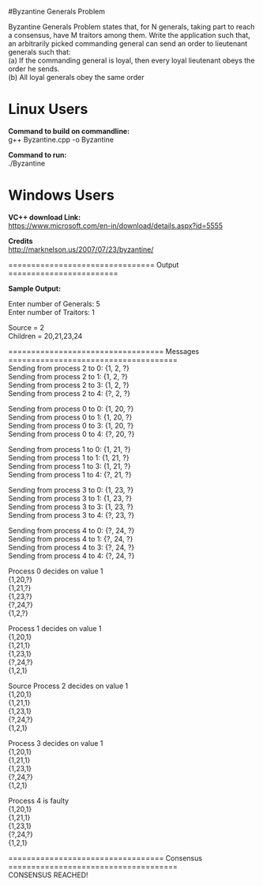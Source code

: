 #Byzantine Generals Problem

Byzantine
Generals Problem states that, for N generals, taking part to reach a consensus, have M traitors
among them. Write the application such that, an arbitrarily picked commanding general can
send an order to lieutenant generals such that:  
(a) If the commanding general is loyal, then every loyal lieutenant obeys the order he sends.  
(b) All loyal generals obey the same order

# Linux Users  
**Command to build on commandline:**  
g++ Byzantine.cpp -o Byzantine  

**Command to run:**  
./Byzantine

# Windows Users

**VC++ download Link:**  
https://www.microsoft.com/en-in/download/details.aspx?id=5555

**Credits**  
http://marknelson.us/2007/07/23/byzantine/

================================ Output ========================  

**Sample Output:**  

Enter number of Generals: 5  
Enter number of Traitors: 1   

Source = 2  
Children = 20,21,23,24  

================================== Messages =====================================  
Sending from process 2 to 0: {1, 2, ?}  
Sending from process 2 to 1: {1, 2, ?}  
Sending from process 2 to 3: {1, 2, ?}  
Sending from process 2 to 4: {?, 2, ?}  

Sending from process 0 to 0: {1, 20, ?}  
Sending from process 0 to 1: {1, 20, ?}  
Sending from process 0 to 3: {1, 20, ?}  
Sending from process 0 to 4: {?, 20, ?}  

Sending from process 1 to 0: {1, 21, ?}  
Sending from process 1 to 1: {1, 21, ?}  
Sending from process 1 to 3: {1, 21, ?}  
Sending from process 1 to 4: {?, 21, ?}  

Sending from process 3 to 0: {1, 23, ?}  
Sending from process 3 to 1: {1, 23, ?}  
Sending from process 3 to 3: {1, 23, ?}  
Sending from process 3 to 4: {?, 23, ?}  

Sending from process 4 to 0: {?, 24, ?}  
Sending from process 4 to 1: {?, 24, ?}  
Sending from process 4 to 3: {?, 24, ?}  
Sending from process 4 to 4: {?, 24, ?}  

Process 0 decides on value 1   
{1,20,?}  
{1,21,?}  
{1,23,?}  
{?,24,?}  
{1,2,?}  

Process 1 decides on value 1  
{1,20,1}  
{1,21,1}  
{1,23,1}  
{?,24,?}  
{1,2,1}  

Source Process 2 decides on value 1  
{1,20,1}  
{1,21,1}  
{1,23,1}  
{?,24,?}  
{1,2,1}  

Process 3 decides on value 1  
{1,20,1}  
{1,21,1}  
{1,23,1}  
{?,24,?}  
{1,2,1}  

Process 4 is faulty  
{1,20,1}  
{1,21,1}  
{1,23,1}  
{?,24,?}  
{1,2,1}    

================================== Consensus =====================================  
CONSENSUS REACHED!
